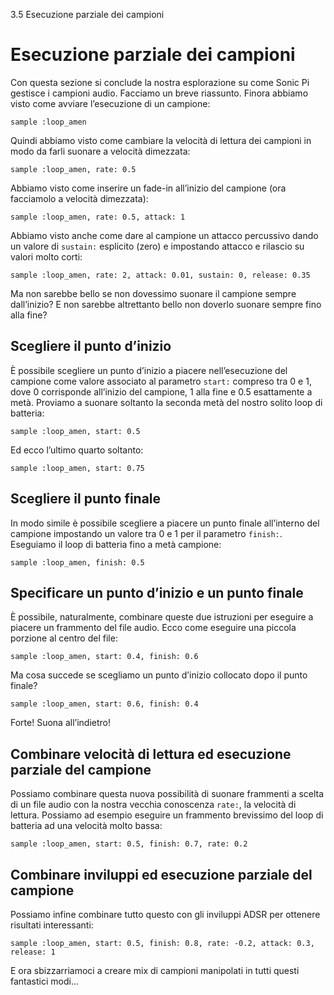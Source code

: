 3.5 Esecuzione parziale dei campioni

# Esecuzione parziale dei campioni

Con questa sezione si conclude la nostra esplorazione su come Sonic Pi gestisce i campioni audio. Facciamo un breve riassunto. Finora abbiamo visto come avviare l’esecuzione di un campione:

```
sample :loop_amen
```

Quindi abbiamo visto come cambiare la velocità di lettura dei campioni in modo da farli suonare a velocità dimezzata:

```
sample :loop_amen, rate: 0.5
```

Abbiamo visto come inserire un fade-in all’inizio del campione (ora facciamolo a velocità dimezzata):

```
sample :loop_amen, rate: 0.5, attack: 1
```

Abbiamo visto anche come dare al campione un attacco percussivo dando un valore di `sustain:` esplicito (zero) e impostando attacco e rilascio su valori molto corti:

```
sample :loop_amen, rate: 2, attack: 0.01, sustain: 0, release: 0.35
```

Ma non sarebbe bello se non dovessimo suonare il campione sempre dall’inizio? E non sarebbe altrettanto bello non doverlo suonare sempre fino alla fine?

## Scegliere il punto d’inizio

È possibile scegliere un punto d’inizio a piacere nell’esecuzione del campione come valore associato al parametro `start:` compreso tra 0 e 1, dove 0 corrisponde all’inizio del campione, 1 alla fine e 0.5 esattamente a metà. Proviamo a suonare soltanto la seconda metà del nostro solito loop di batteria:

```
sample :loop_amen, start: 0.5
```

Ed ecco l’ultimo quarto soltanto:

```
sample :loop_amen, start: 0.75
```

## Scegliere il punto finale

In modo simile è possibile scegliere a piacere un punto finale all’interno del campione impostando un valore tra 0 e 1 per il parametro `finish:`. Eseguiamo il loop di batteria fino a metà campione:

```
sample :loop_amen, finish: 0.5
```

## Specificare un punto d’inizio e un punto finale

È possibile, naturalmente, combinare queste due istruzioni per eseguire a piacere un frammento del file audio. Ecco come eseguire una piccola porzione al centro del file:

```
sample :loop_amen, start: 0.4, finish: 0.6
```

Ma cosa succede se scegliamo un punto d’inizio collocato dopo il punto finale?


```
sample :loop_amen, start: 0.6, finish: 0.4
```

Forte! Suona all’indietro!

## Combinare velocità di lettura ed esecuzione parziale del campione

Possiamo combinare questa nuova possibilità di suonare frammenti a scelta di un file audio con la nostra vecchia conoscenza `rate:`, la velocità di lettura. Possiamo ad esempio eseguire un frammento brevissimo del loop di batteria ad una velocità molto bassa:

```
sample :loop_amen, start: 0.5, finish: 0.7, rate: 0.2
```

## Combinare inviluppi ed esecuzione parziale del campione

Possiamo infine combinare tutto questo con gli inviluppi ADSR per ottenere risultati interessanti:

```
sample :loop_amen, start: 0.5, finish: 0.8, rate: -0.2, attack: 0.3, release: 1
```

E ora sbizzarriamoci a creare mix di campioni manipolati in tutti questi fantastici modi...
